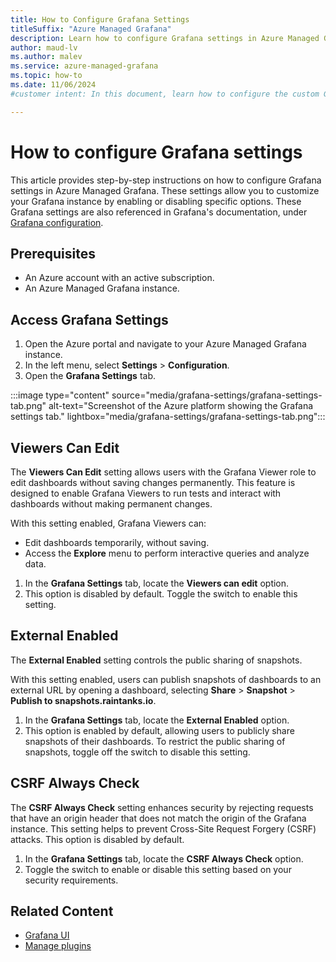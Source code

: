 ```yaml
---
title: How to Configure Grafana Settings
titleSuffix: "Azure Managed Grafana"
description: Learn how to configure Grafana settings in Azure Managed Grafana, including enabling Viewers can Edit and External Enabled.
author: maud-lv
ms.author: malev
ms.service: azure-managed-grafana
ms.topic: how-to
ms.date: 11/06/2024
#customer intent: In this document, learn how to configure the custom Grafana options available in the Grafana settings tab, in Azure Managed Grafana.

---
```


# How to configure Grafana settings

This article provides step-by-step instructions on how to configure Grafana settings in Azure Managed Grafana. These settings allow you to customize your Grafana instance by enabling or disabling specific options. These Grafana settings are also referenced in Grafana's documentation, under [Grafana configuration](https://grafana.com/docs/grafana/latest/setup-grafana/configure-grafana/).

## Prerequisites

- An Azure account with an active subscription.
- An Azure Managed Grafana instance.

## Access Grafana Settings

1. Open the Azure portal and navigate to your Azure Managed Grafana instance.
1. In the left menu, select **Settings** > **Configuration**.
1. Open the **Grafana Settings** tab.

:::image type="content" source="media/grafana-settings/grafana-settings-tab.png" alt-text="Screenshot of the Azure platform showing the Grafana settings tab." lightbox="media/grafana-settings/grafana-settings-tab.png":::

## Viewers Can Edit

The **Viewers Can Edit** setting allows users with the Grafana Viewer role to edit dashboards without saving changes permanently. This feature is designed to enable Grafana Viewers to run tests and interact with dashboards without making permanent changes.

With this setting enabled, Grafana Viewers can:
- Edit dashboards temporarily, without saving.
- Access the **Explore** menu to perform interactive queries and analyze data.

1. In the **Grafana Settings** tab, locate the **Viewers can edit** option.
1. This option is disabled by default. Toggle the switch to enable this setting.

## External Enabled

The **External Enabled** setting controls the public sharing of snapshots.

With this setting enabled, users can publish snapshots of dashboards to an external URL by opening a dashboard, selecting **Share** > **Snapshot** > **Publish to snapshots.raintanks.io**.

1. In the **Grafana Settings** tab, locate the **External Enabled** option.
1. This option is enabled by default, allowing users to publicly share snapshots of their dashboards. To restrict the public sharing of snapshots, toggle off the switch to disable this setting.

## CSRF Always Check

The **CSRF Always Check** setting enhances security by rejecting requests that have an origin header that does not match the origin of the Grafana instance. This setting helps to prevent Cross-Site Request Forgery (CSRF) attacks. This option is disabled by default.

1. In the **Grafana Settings** tab, locate the **CSRF Always Check** option.
1. Toggle the switch to enable or disable this setting based on your security requirements.

## Related Content

- [Grafana UI](grafana-app-ui.md)
- [Manage plugins](how-to-manage-plugins.md)
